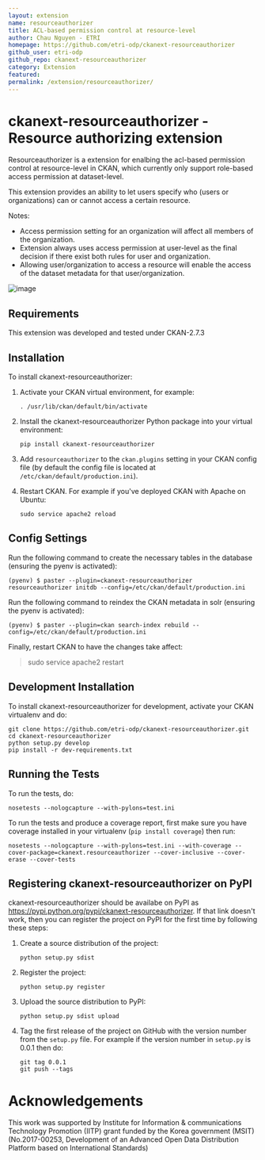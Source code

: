 ```yaml
---
layout: extension
name: resourceauthorizer
title: ACL-based permission control at resource-level
author: Chau Nguyen - ETRI
homepage: https://github.com/etri-odp/ckanext-resourceauthorizer
github_user: etri-odp
github_repo: ckanext-resourceauthorizer
category: Extension
featured: 
permalink: /extension/resourceauthorizer/
---
```



ckanext-resourceauthorizer - Resource authorizing extension
===========================================================

Resourceauthorizer is a extension for enalbing the acl-based permission control at resource-level in CKAN, which currently only support role-based access permission at dataset-level.

This extension provides an ability to let users specify who (users or organizations) can or cannot access a certain resource.

Notes:

-   Access permission setting for an organization will affect all members of the organization.
-   Extension always uses access permission at user-level as the final decision if there exist both rules for user and organization.
-   Allowing user/organization to access a resource will enable the access of the dataset metadata for that user/organization.

![image](https://drive.google.com/uc?id=1QUiZNw96luC8uE8ujy1cF4N8F_sYYQgV)

Requirements
------------

This extension was developed and tested under CKAN-2.7.3

Installation
------------

To install ckanext-resourceauthorizer:

1.  Activate your CKAN virtual environment, for example:

        . /usr/lib/ckan/default/bin/activate

2.  Install the ckanext-resourceauthorizer Python package into your virtual environment:

        pip install ckanext-resourceauthorizer

3.  Add `resourceauthorizer` to the `ckan.plugins` setting in your CKAN config file (by default the config file is located at `/etc/ckan/default/production.ini`).
4.  Restart CKAN. For example if you've deployed CKAN with Apache on Ubuntu:

        sudo service apache2 reload

Config Settings
---------------

Run the following command to create the necessary tables in the database (ensuring the pyenv is activated):

    (pyenv) $ paster --plugin=ckanext-resourceauthorizer resourceauthorizer initdb --config=/etc/ckan/default/production.ini

Run the following command to reindex the CKAN metadata in solr (ensuring the pyenv is activated):

    (pyenv) $ paster --plugin=ckan search-index rebuild --config=/etc/ckan/default/production.ini

Finally, restart CKAN to have the changes take affect:

> sudo service apache2 restart

Development Installation
------------------------

To install ckanext-resourceauthorizer for development, activate your CKAN virtualenv and do:

    git clone https://github.com/etri-odp/ckanext-resourceauthorizer.git
    cd ckanext-resourceauthorizer
    python setup.py develop
    pip install -r dev-requirements.txt

Running the Tests
-----------------

To run the tests, do:

    nosetests --nologcapture --with-pylons=test.ini

To run the tests and produce a coverage report, first make sure you have coverage installed in your virtualenv (`pip install coverage`) then run:

    nosetests --nologcapture --with-pylons=test.ini --with-coverage --cover-package=ckanext.resourceauthorizer --cover-inclusive --cover-erase --cover-tests

Registering ckanext-resourceauthorizer on PyPI
----------------------------------------------

ckanext-resourceauthorizer should be availabe on PyPI as <https://pypi.python.org/pypi/ckanext-resourceauthorizer>. If that link doesn't work, then you can register the project on PyPI for the first time by following these steps:

1.  Create a source distribution of the project:

        python setup.py sdist

2.  Register the project:

        python setup.py register

3.  Upload the source distribution to PyPI:

        python setup.py sdist upload

4.  Tag the first release of the project on GitHub with the version number from the `setup.py` file. For example if the version number in `setup.py` is 0.0.1 then do:

        git tag 0.0.1
        git push --tags

Acknowledgements
================

This work was supported by Institute for Information & communications Technology Promotion (IITP) grant funded by the Korea government (MSIT) (No.2017-00253, Development of an Advanced Open Data Distribution Platform based on International Standards)

